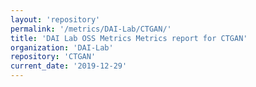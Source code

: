 ```yaml
---
layout: 'repository'
permalink: '/metrics/DAI-Lab/CTGAN/'
title: 'DAI Lab OSS Metrics Metrics report for CTGAN'
organization: 'DAI-Lab'
repository: 'CTGAN'
current_date: '2019-12-29'
---
```

